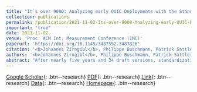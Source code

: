 ```yaml
---
title: "It`s over 9000: Analyzing early QUIC Deployments with the Standardization on the Horizon"
collection: publications
permalink: /publication/2021-11-02-Its-over-9000-Analyzing-early-QUIC-Deployments-with-the-Standardization-on-the-Horizon
important: "true"
date: 2021-11-02
venue: 'Proc. ACM Int. Measurement Conference (IMC)'
paperurl: 'https://doi.org/10.1145/3487552.3487826'
citation: '<b>Johannes Zirngibl</b>, Philippe Buschmann, Patrick Sattler, Benedikt Jaeger, Juliane Aulbach, Georg Carle, &quot;It`s over 9000: Analyzing early QUIC Deployments with the Standardization on the Horizon.&quot; Proc. ACM Int. Measurement Conference (IMC), 2021.'
authors: '<b>Johannes Zirngibl</b>, Philippe Buschmann, Patrick Sattler, Benedikt Jaeger, Juliane Aulbach, Georg Carle'
abstract: "After nearly five years and 34 draft versions, standardization of the new connection oriented transport protocol QUIC was finalized in May 2021. Designed as a fundamental network protocol with increased complexity due to the combination of functionality from multiple network stack layers, it has the potential to drastically influence the Internet ecosystem. Nevertheless, even in its early stages, the protocol attracted a variety of parties including large providers. Our study shows, that more than 2.3 M IPv4 and 300k IPv6 addresses support QUIC hosting more than 30 M domains.Using our newly implemented stateful QUIC scanner (QScanner) we are able to successfully scan 26 M targets. We show that TLS as an integral part is similarly configured between QUIC and TLS over TCP stacks for the same target. In comparison, we identify 45 widely varying transport parameter configurations, e.g., with differences in the order of magnitudes for performance relevant parameters. Combining these configurations with HTTP Server header values and associated domains reveals two large edge deployments from Facebook and Google. Thus, while found QUIC deployments are located in 4667 autonomous systems, numerous of these are again operated by large providers.In our experience, IETF QUIC already sees an advanced deployment status mainly driven by large providers. We argue that the current deployment state and diversity of existing implementations and seen configurations solidifies the importance of QUIC as a future research topic. In this work, we provide and evaluate a versatile tool set, to identify QUIC capable hosts and their properties.Besides the stateful QScanner we present and analyze a newly implemented IPv4 and IPv6 ZMap module. We compare it to additional detection methods based on HTTP Alternative Service Header values from HTTP handshakes and DNS scans of the newly drafted HTTPS DNS resource record. While each method reveals unique deployments the latter would allow lightweight scans to detect QUIC capable targets but is drastically biased towards Cloudflare."
---
```

[Google Scholar](https://scholar.google.com/scholar?q=It`s+over+9000:+Analyzing+early+QUIC+Deployments+with+the+Standardization+on+the+Horizon){: .btn--research} [PDF](/files/zirngibl2021over9000.pdf){: .btn--research} [Link](https://doi.org/10.1145/3487552.3487826){: .btn--research} [Data](https://mediatum.ub.tum.de/1624408){: .btn--research} [Homepage](https://quicimc.github.io/){: .btn--research}